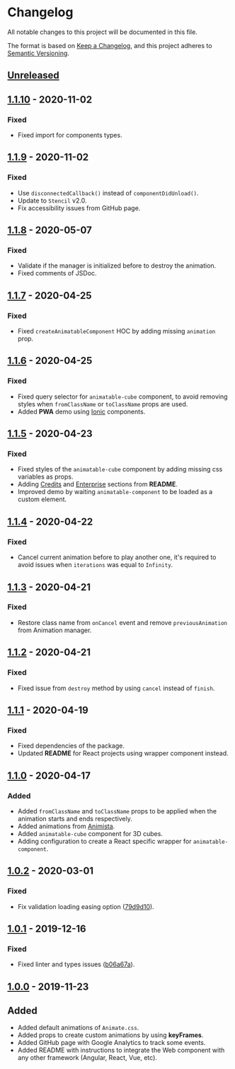 # Changelog
All notable changes to this project will be documented in this file.

The format is based on [Keep a Changelog](https://keepachangelog.com/en/1.0.0/),
and this project adheres to [Semantic Versioning](https://semver.org/spec/v2.0.0.html).

## [Unreleased]

## [1.1.10] - 2020-11-02
### Fixed
- Fixed import for components types.

## [1.1.9] - 2020-11-02
### Fixed
- Use `disconnectedCallback()` instead of `componentDidUnload()`.
- Update to `Stencil` v2.0.
- Fix accessibility issues from GitHub page.

## [1.1.8] - 2020-05-07
### Fixed
- Validate if the manager is initialized before to destroy the animation.
- Fixed comments of JSDoc.

## [1.1.7] - 2020-04-25
### Fixed
- Fixed `createAnimatableComponent` HOC by adding missing `animation` prop.

## [1.1.6] - 2020-04-25
### Fixed
- Fixed query selector for `animatable-cube` component, to avoid removing styles when `fromClassName` or `toClassName` props are used.
- Added **PWA** demo using [Ionic](https://www.npmjs.com/package/@ionic/core) components.

## [1.1.5] - 2020-04-23
### Fixed
- Fixed styles of the `animatable-cube` component by adding missing css variables as props.
- Adding [Credits](https://github.com/proyecto26/animatable-component#credits-) and [Enterprise](https://github.com/proyecto26/animatable-component#enterprise-) sections from **README**.
- Improved demo by waiting `animatable-component` to be loaded as a custom element.

## [1.1.4] - 2020-04-22
### Fixed
- Cancel current animation before to play another one, it's required to avoid issues when `iterations` was equal to `Infinity`.

## [1.1.3] - 2020-04-21
### Fixed
- Restore class name from `onCancel` event and remove `previousAnimation` from Animation manager.

## [1.1.2] - 2020-04-21
### Fixed
- Fixed issue from `destroy` method by using `cancel` instead of `finish`.

## [1.1.1] - 2020-04-19
### Fixed
- Fixed dependencies of the package.
- Updated **README** for React projects using wrapper component instead.

## [1.1.0] - 2020-04-17
### Added
- Added `fromClassName` and `toClassName` props to be applied when the animation starts and ends respectively.
- Added animations from [Animista](https://animista.net/).
- Added `animatable-cube` component for 3D cubes.
- Adding configuration to create a React specific wrapper for `animatable-component`.

## [1.0.2] - 2020-03-01
### Fixed
- Fix validation loading easing option ([79d9d10](https://github.com/proyecto26/animatable-component/commit/79d9d10bbfa4ccdae37f9e866043be6b9c3adb1d)).

## [1.0.1] - 2019-12-16
### Fixed
- Fixed linter and types issues ([b06a67a](https://github.com/proyecto26/animatable-component/commit/b06a67a43b03117aea9ba7946d603545b50eed65)).

## [1.0.0] - 2019-11-23
## Added
- Added default animations of `Animate.css`.
- Added props to create custom animations by using **keyFrames**.
- Added GitHub page with Google Analytics to track some events.
- Added README with instructions to integrate the Web component with any other framework (Angular, React, Vue, etc).

[Unreleased]: https://github.com/proyecto26/animatable-component/compare/v1.1.10...HEAD
[1.1.10]: https://github.com/proyecto26/animatable-component/compare/v1.1.9...v1.1.10
[1.1.9]: https://github.com/proyecto26/animatable-component/compare/v1.1.8...v1.1.9
[1.1.8]: https://github.com/proyecto26/animatable-component/compare/v1.1.7...v1.1.8
[1.1.7]: https://github.com/proyecto26/animatable-component/compare/v1.1.6...v1.1.7
[1.1.6]: https://github.com/proyecto26/animatable-component/compare/v1.1.5...v1.1.6
[1.1.5]: https://github.com/proyecto26/animatable-component/compare/v1.1.4...v1.1.5
[1.1.4]: https://github.com/proyecto26/animatable-component/compare/v1.1.3...v1.1.4
[1.1.3]: https://github.com/proyecto26/animatable-component/compare/v1.1.2...v1.1.3
[1.1.2]: https://github.com/proyecto26/animatable-component/compare/v1.1.1...v1.1.2
[1.1.1]: https://github.com/proyecto26/animatable-component/compare/v1.1.0...v1.1.1
[1.1.0]: https://github.com/proyecto26/animatable-component/compare/v1.0.2...v1.1.0
[1.0.2]: https://github.com/proyecto26/animatable-component/compare/v1.0.1...v1.0.2
[1.0.1]: https://github.com/proyecto26/animatable-component/compare/v1.0.0...v1.0.1
[1.0.0]: https://github.com/proyecto26/animatable-component/releases/tag/v1.0.0
